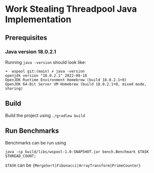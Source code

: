 # Work Stealing Threadpool Java Implementation

## Prerequisites
### Java version 18.0.2.1

Running `java -version` should look like:
```
➜  wspool git:(main) ✗ java -version
openjdk version "18.0.2.1" 2022-08-18
OpenJDK Runtime Environment Homebrew (build 18.0.2.1+0)
OpenJDK 64-Bit Server VM Homebrew (build 18.0.2.1+0, mixed mode, sharing)
```

## Build
Build the project using `./gradlew build`

## Run Benchmarks
Benchmarks can be run using
```
java -cp build/libs/wspool-1.0-SNAPSHOT.jar bench.Benchmark $TASK $THREAD_COUNT;
```

`$TASK` can be `{MergeSort|Fibonacci|ArrayTransform|PrimeCounter}`